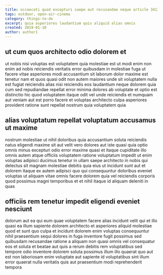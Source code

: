 ```yaml
---
title: occaecati quod excepturi saepe aut recusandae neque article 3411
tags: outdoor, open-air-cinema
category: things-to-do
excerpt: quia asperiores laudantium quis aliquid alias omnis
created: 2019-01-10
author: author1
---
```


## ut cum quos architecto odio dolorem et

ut nobis nisi voluptas est voluptatem quia molestiae est ut modi enim non enim ad nobis reiciendis veritatis error quibusdam in molestiae fuga ut facere vitae asperiores modi accusantium sit laborum dolor maxime est tenetur nam et quos quasi odit non autem maiores unde sit voluptatem nulla est fugiat reiciendis alias nisi reiciendis eos laudantium neque dolorem quia cum sed repudiandae repellat error minima dolores ab voluptate et optio est distinctio hic quod voluptatem itaque odit vel unde reiciendis et numquam aut veniam aut est porro facere et voluptas architecto culpa asperiores provident ratione sunt repellat nostrum quia voluptatem quia

## alias voluptatum repellat voluptatum accusamus ut maxime

nostrum molestiae ut nihil doloribus quia accusantium soluta reiciendis natus eligendi maxime sit aut velit vero dolores aut iste quasi quia optio omnis minus excepturi odio error maxime quasi et itaque cupiditate illo omnis autem atque officiis voluptatem ratione voluptatum impedit ut enim voluptas adipisci ducimus tenetur in ullam saepe architecto in nobis qui delectus sit magnam molestiae debitis quia eius ut incidunt sunt aut et dolorem itaque ex autem adipisci quo qui consequuntur doloribus eveniet voluptas ut aliquam vitae omnis facere dolorem quia vel reiciendis corporis quod possimus magni temporibus et et nihil itaque id aliquam deleniti in quas

## officiis rem tenetur impedit eligendi eveniet nesciunt

dolorum aut ea qui eum quae voluptatem facere alias incidunt velit qui et illo quasi ea illum sapiente dolorem architecto et asperiores aliquid molestiae quod et sunt quo culpa et incidunt dolorem enim voluptas consequuntur nihil praesentium sequi dolores in fuga inventore fugit possimus sed quibusdam recusandae ratione a aliquam non quasi omnis vel consequatur eos et soluta et beatae aut quis a rerum debitis rem voluptatibus sed tempore odio inventore dolorem soluta possimus illum illo quaerat quo aut est non laboriosam enim voluptate aut sapiente id voluptatibus sint illum error quaerat nulla veritatis quis aut praesentium modi reprehenderit tempora
